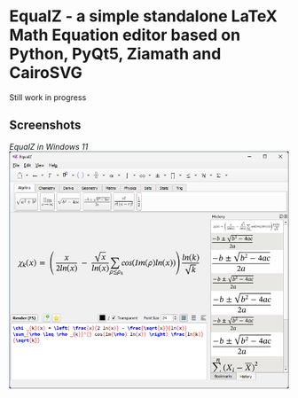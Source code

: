 # EqualZ - a simple standalone LaTeX Math Equation editor based on Python, PyQt5, Ziamath and CairoSVG

Still work in progress

## Screenshots

*EqualZ in Windows 11*  
![EqualZ in Windows 131](screenshots/equalz_win11.png)
